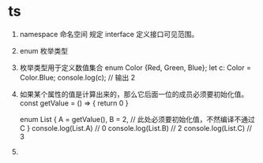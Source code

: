 # ts

1. namespace 命名空间 规定 interface 定义接口可见范围。

2. enum 枚举类型
  1. 枚举类型用于定义数值集合
      enum Color {Red, Green, Blue};
      let c: Color = Color.Blue;
      console.log(c);    // 输出 2
  2. 如果某个属性的值是计算出来的，那么它后面一位的成员必须要初始化值。
      const getValue = () => {
        return 0
      }

      enum List {
        A = getValue(),
        B = 2,  // 此处必须要初始化值，不然编译不通过
        C
      }
      console.log(List.A) // 0
      console.log(List.B) // 2
      console.log(List.C) // 3
  3. 